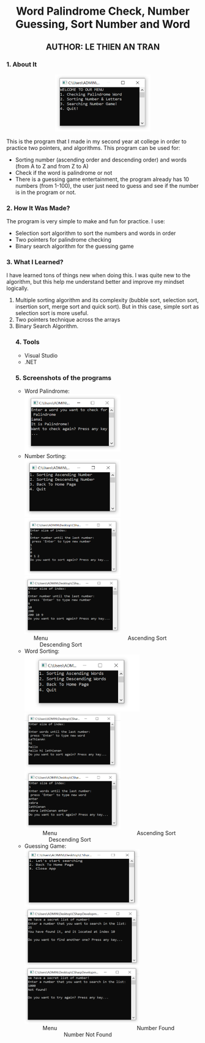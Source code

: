 <h1 align="center"> Word Palindrome Check, Number Guessing, Sort Number and Word </h1>
<h2 align="center"> AUTHOR: LE THIEN AN TRAN </h2>
<h3> 1. About It </h3> 
<p align="center">
<img src="images/HomeMenu.PNG" width = "250" height = "150"> 
</p>
<p>
This is the program that I made in my second year at college in order to practice two pointers, and algorithms. This program can be used for:
<ul>
<li> Sorting number (ascending order and descending order) and words (from A to Z and from Z to A) </li>
<li> Check if the word is palindrome or not </li>
<li> There is a guessing game entertainment, the program already has 10 numbers (from 1-100), the user just need to guess and see if the number is in the program or not. </li>
</ul>
</p>
<h3> 2. How It Was Made? </h3>
<p>
The program is very simple to make and fun for practice. I use: 
<ul> 
<li> Selection sort algorithm to sort the numbers and words in order </li>
<li> Two pointers for palindrome checking 
<li> Binary search algorithm for the guessing game </li>
</ul>
</p>
<h3> 3. What I Learned? </h3>
<p>
I have learned tons of things new when doing this. I was quite new to the algorithm, but this help me understand better and improve my mindset logically. 
<ol>
<li> Multiple sorting algorithm and its complexity (bubble sort, selection sort, insertion sort, merge sort and quick sort). But in this case, simple sort as selection sort is more useful. </li>
<li> Two pointers technique across the arrays </li>
<li> Binary Search Algorithm. </li>
</p>
<h3> 4. Tools </h3> 
<p>
<ul> <li> Visual Studio </li> <li> .NET </li> </ul>
</p>
<h3> 5. Screenshots of the programs </h3>
<p>
<ul> 
<li> Word Palindrome:
<br>
<img src="images/palindrome.PNG" width="250" height="150">
</li>
<li> Number Sorting: 
<br>
<img src="images/sortNumberMenu.PNG" width="250" height = "150">
<img src ="images/ascendingSort.PNG" width="250" height="150">
<img src="images/descendingSort.PNG" width="250" height="150">
<br>
 &nbsp &nbsp &nbsp Menu &nbsp &nbsp &nbsp &nbsp &nbsp &nbsp &nbsp &nbsp &nbsp &nbsp &nbsp &nbsp &nbsp &nbsp &nbsp &nbsp &nbsp &nbsp &nbsp &nbsp &nbsp &nbsp &nbsp &nbsp &nbsp &nbsp Ascending Sort   &nbsp &nbsp &nbsp &nbsp &nbsp &nbsp &nbsp &nbsp &nbsp &nbsp &nbsp &nbsp &nbsp &nbsp &nbsp Descending Sort </li>
<li> Word Sorting: 
<br>
<img src="images/wordsSortMenu.PNG" width="300" height = "150">
<img src ="images/Ascendingwordsort.PNG" width="250" height="150">
<img src="images/wordsSortDescending.PNG" width="250" height="150">
<br>
&nbsp &nbsp &nbsp &nbsp &nbsp &nbsp Menu &nbsp &nbsp &nbsp &nbsp &nbsp &nbsp &nbsp &nbsp &nbsp &nbsp &nbsp &nbsp &nbsp &nbsp &nbsp &nbsp &nbsp &nbsp &nbsp &nbsp &nbsp &nbsp &nbsp &nbsp &nbsp &nbsp Ascending Sort   &nbsp &nbsp &nbsp &nbsp &nbsp &nbsp &nbsp &nbsp &nbsp &nbsp &nbsp &nbsp &nbsp &nbsp &nbsp Descending Sort </li>
<li> Guessing Game: 
<br>
<img src="images/searchGameMenu.PNG" width="300" height = "150">
<img src ="images/NumberFound.PNG" width="300" height="150">
<img src="images/NotFoundSearch.PNG" width="300" height="150">
<br>
&nbsp &nbsp &nbsp &nbsp &nbsp &nbsp Menu &nbsp &nbsp &nbsp &nbsp &nbsp &nbsp &nbsp &nbsp &nbsp &nbsp &nbsp &nbsp &nbsp &nbsp &nbsp &nbsp &nbsp &nbsp &nbsp &nbsp &nbsp &nbsp &nbsp &nbsp &nbsp &nbsp Number Found   &nbsp &nbsp &nbsp &nbsp &nbsp &nbsp &nbsp &nbsp &nbsp &nbsp &nbsp &nbsp &nbsp &nbsp &nbsp  &nbsp &nbsp &nbsp &nbsp &nbsp &nbsp Number Not Found </li>
</p>
